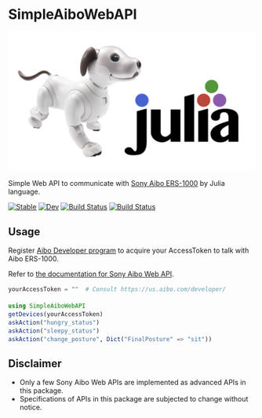 # SimpleAiboWebAPI

<p align="center">
<img src="docs/src/assets/JuliaMeetsAibo.png" alt="Aibo meets Julia" width="600px">
</p>

Simple Web API to communicate with [Sony Aibo ERS-1000](https://electronics.sony.com/aibo/p/ers1000) by Julia language.

[![Stable](https://img.shields.io/badge/docs-stable-blue.svg)](https://hsugawa8651.github.io/SimpleAiboWebAPI.jl/stable)
[![Dev](https://img.shields.io/badge/docs-dev-blue.svg)](https://hsugawa8651.github.io/SimpleAiboWebAPI.jl/dev)
[![Build Status](https://github.com/hsugawa8651/SimpleAiboWebAPI.jl/workflows/CI/badge.svg)](https://github.com/hsugawa8651/SimpleAiboWebAPI.jl/actions)
[![Build Status](https://ci.appveyor.com/api/projects/status/github/hsugawa8651/SimpleAiboWebAPI.jl?svg=true)](https://ci.appveyor.com/project/hsugawa8651/SimpleAiboWebAPI-jl)

## Usage

Register [Aibo Developer program](https://us.aibo.com/developer/)
to acquire your AccessToken to talk with Aibo ERS-1000. 

Refer to [the documentation for Sony Aibo Web API](https://developer.aibo.com/us/docs).

```julia
yourAccessToken = ""  # Consult https://us.aibo.com/developer/

using SimpleAiboWebAPI
getDevices(yourAccessToken)
askAction("hungry_status")
askAction("sleepy_status")
askAction("change_posture", Dict("FinalPosture" => "sit"))
```

## Disclaimer

- Only a few Sony Aibo Web APIs are implemented as advanced APIs in this package.
- Specifications of APIs in this package are subjected to change without notice.
